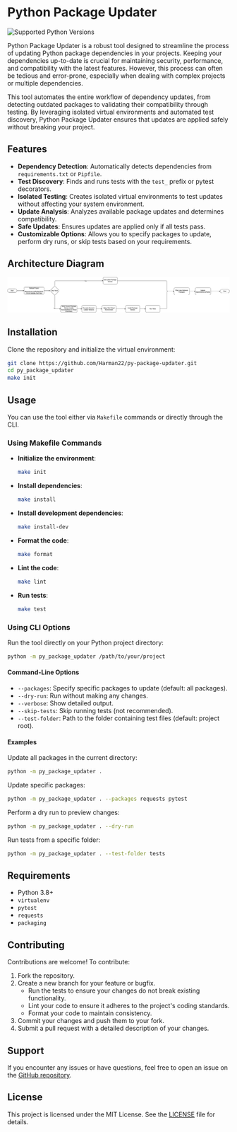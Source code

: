 # Python Package Updater

![Supported Python Versions](https://img.shields.io/badge/python-3.8%2B-blue)

Python Package Updater is a robust tool designed to streamline the process of updating Python package dependencies in your projects. Keeping your dependencies up-to-date is crucial for maintaining security, performance, and compatibility with the latest features. However, this process can often be tedious and error-prone, especially when dealing with complex projects or multiple dependencies.

This tool automates the entire workflow of dependency updates, from detecting outdated packages to validating their compatibility through testing. By leveraging isolated virtual environments and automated test discovery, Python Package Updater ensures that updates are applied safely without breaking your project.

## Features

- **Dependency Detection**: Automatically detects dependencies from `requirements.txt` or `Pipfile`.
- **Test Discovery**: Finds and runs tests with the `test_` prefix or pytest decorators.
- **Isolated Testing**: Creates isolated virtual environments to test updates without affecting your system environment.
- **Update Analysis**: Analyzes available package updates and determines compatibility.
- **Safe Updates**: Ensures updates are applied only if all tests pass.
- **Customizable Options**: Allows you to specify packages to update, perform dry runs, or skip tests based on your requirements.

## Architecture Diagram

![Architecture Diagram](https://raw.githubusercontent.com/Harman22/py-package-updater/refs/heads/main/assets/flow.drawio.png)

## Installation

Clone the repository and initialize the virtual environment:

```bash
git clone https://github.com/Harman22/py-package-updater.git
cd py_package_updater
make init
```

## Usage

You can use the tool either via `Makefile` commands or directly through the CLI.

### Using Makefile Commands

- **Initialize the environment**:
  ```bash
  make init
  ```

- **Install dependencies**:
  ```bash
  make install
  ```

- **Install development dependencies**:
  ```bash
  make install-dev
  ```

- **Format the code**:
  ```bash
  make format
  ```
  
- **Lint the code**:
  ```bash
  make lint
  ```
  
- **Run tests**:
  ```bash
  make test
  ```
  
### Using CLI Options

Run the tool directly on your Python project directory:

```bash
python -m py_package_updater /path/to/your/project
```

#### Command-Line Options

- `--packages`: Specify specific packages to update (default: all packages).
- `--dry-run`: Run without making any changes.
- `--verbose`: Show detailed output.
- `--skip-tests`: Skip running tests (not recommended).
- `--test-folder`: Path to the folder containing test files (default: project root).

#### Examples

Update all packages in the current directory:

```bash
python -m py_package_updater .
```

Update specific packages:

```bash
python -m py_package_updater . --packages requests pytest
```

Perform a dry run to preview changes:

```bash
python -m py_package_updater . --dry-run
```

Run tests from a specific folder:

```bash
python -m py_package_updater . --test-folder tests
```

## Requirements

- Python 3.8+
- `virtualenv`
- `pytest`
- `requests`
- `packaging`

## Contributing

Contributions are welcome! To contribute:

1. Fork the repository.
2. Create a new branch for your feature or bugfix.
   - Run the tests to ensure your changes do not break existing functionality.
   - Lint your code to ensure it adheres to the project's coding standards.
   - Format your code to maintain consistency.
3. Commit your changes and push them to your fork.
4. Submit a pull request with a detailed description of your changes.

## Support

If you encounter any issues or have questions, feel free to open an issue on the [GitHub repository](https://github.com/Harman22/py-package-updater).

## License

This project is licensed under the MIT License. See the [LICENSE](LICENSE) file for details.